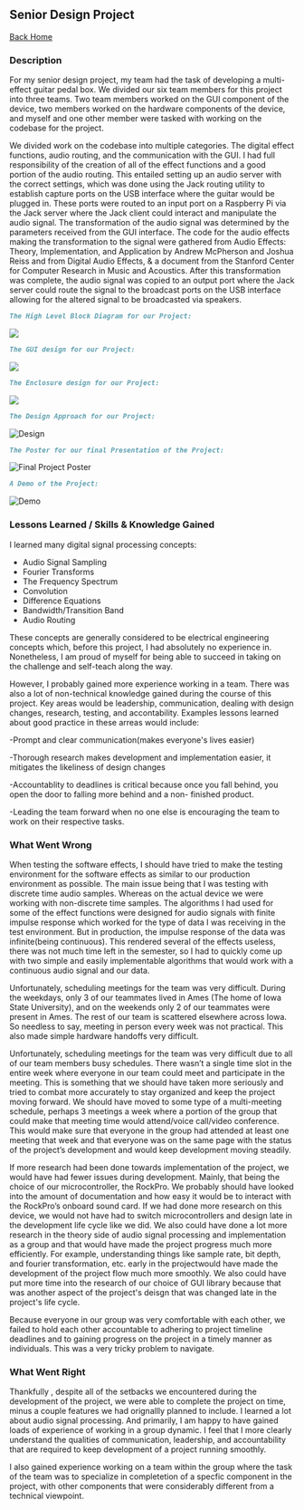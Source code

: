 ## Senior Design Project

[Back Home](README.md)



### Description

For my senior design project, my team had the task of developing a multi-effect guitar pedal box. We divided our six team members for this project into three teams. Two team members worked on the GUI component of the device, two members worked on the hardware components of the device, and myself and one other member were tasked with working on the codebase for the project. 

We divided work on the codebase into multiple categories. The digital effect functions, audio routing, and the communication with the GUI. I had full responsibility of the creation of all of the effect functions and a good portion of the audio routing. This entailed setting up an audio server with the correct settings, which was done using the Jack routing utility to establish capture ports on the USB interface where the guitar would be plugged in. These ports were routed to an input port on a Raspberry Pi via the Jack server where the Jack client could interact and manipulate the audio signal. The transformation of the audio signal was determined by the parameters received from the GUI interface. The code for the audio effects making the transformation to the signal were gathered from Audio Effects: Theory, Implementation, and Application by Andrew McPherson and Joshua Reiss and from Digital Audio Effects, & a document from the Stanford Center for Computer Research in Music and Acoustics. After this transformation was complete, the audio signal was copied to an output port where the Jack server could route the signal to the broadcast ports on the USB interface allowing  for the altered signal to be broadcasted via speakers.

```markdown
The High Level Block Diagram for our Project:
```
![](SeniorDesignPics/blockdiagram.jpg)


```markdown
The GUI design for our Project:
```
![](SeniorDesignPics/gui.png)


```markdown
The Enclosure design for our Project:
```
![](SeniorDesignPics/enclosure.png)


```markdown
The Design Approach for our Project:
```
![Design](SeniorDesignPics/Design.PNG)

```markdown
The Poster for our final Presentation of the Project:
```
![Final Project Poster](SeniorDesignPics/ProjectPoster_1.jpg)

```markdown
A Demo of the Project:
```
![Demo]()


### Lessons Learned / Skills & Knowledge Gained

I learned many digital signal processing concepts:

  - Audio Signal Sampling
  - Fourier Transforms
  - The Frequency Spectrum
  - Convolution
  - Difference Equations
  - Bandwidth/Transition Band
  - Audio Routing

These concepts are generally considered to be electrical engineering concepts which, before this project, I had absolutely no experience in. Nonetheless, I am proud of myself for being able to succeed in taking on the challenge and self-teach along the way.

However, I probably gained more experience working in a team. There was also a lot of non-technical knowledge gained during the course of this project. Key areas would be leadership, communication, dealing with design changes, research, testing, and accontability. Examples lessons learned about good practice in these arreas would include:  

  -Prompt and clear communication(makes everyone's lives easier)

  -Thorough research makes development and implementation easier, it mitigates the 	likeliness of design changes

  -Accountablity to deadlines is critical because once you fall behind, you open the 	door to falling more behind and a non-       finished product.

  -Leading the team forward when no one else is encouraging the team to work on 	their respective tasks.




### What Went Wrong

When testing the software effects, I should have tried to make the testing environment for the software effects as similar to our production environment as possible. The main issue being that I was testing with discrete time audio samples. Whereas on the actual device we were working with non-discrete time samples. The algorithms I had used for some of the effect functions were designed for audio signals with finite impulse response which worked for the type of data I was receiving in the test environment. But in production, the impulse response of the data was infinite(being continuous). This rendered several of the effects useless, there was not much time left in the semester, so I had to quickly come up with two simple and easily implementable algorithms that would work with a continuous audio signal and our data. 

Unfortunately, scheduling meetings for the team was very difficult. During the weekdays, only 3 of our teammates lived in Ames (The home of Iowa State University), and on the weekends only 2 of our teammates were present in Ames. The rest of our team is scattered elsewhere across Iowa. So needless to say, meeting in person every week was not practical. This also made simple hardware handoffs very difficult.

Unfortunately, scheduling meetings for the team was very difficult due to all of our team members busy schedules. There wasn’t a single time slot in the entire week where everyone in our team could meet and participate in the meeting. This is something that we should have taken more seriously and tried to combat more accurately to stay organized and keep the project moving forward. We should have moved to some type of a multi-meeting schedule, perhaps 3 meetings a week where a portion of the group that could make that meeting time would attend/voice call/video conference. This would make sure that everyone in the group had attended at least one meeting that week and that everyone was on the same page with the status of the project’s development and would keep development moving steadily.

If more research had been done towards implementation of the project,  we would have had fewer issues during development. Mainly, that being the choice of our microcontroller, the RockPro. We probably should have looked into the amount of documentation and how easy it would be to interact with the RockPro’s onboard sound card. If we had done more research on this device, we would not have had to switch microcontrollers and design late in the development life cycle like we did. We also could have done a lot more research in the theory side of audio signal processing and implementation as a group and that would have made the project progress much more efficiently. For example, understanding things like sample rate, bit depth, and fourier transformation, etc. early in the projectwould have made the development of the project flow much more smoothly. We also could have put more time into the research of our choice of GUI library because that was another aspect of the project's deisgn that was changed late in the project's life cycle.

Because everyone in our group was very comfortable with each other, we failed to hold each other accountable to adhering to project timeline deadlines and to gaining progress on the project in a timely manner as individuals. This was a very tricky problem to navigate.


### What Went Right

Thankfully , despite all of the setbacks we encountered during the development of the project, we were able to complete the project on time, minus a couple features we had orignallly planned to include. I learned a lot about audio signal processing. And primarily, I am happy to have gained loads of experience of working in a group dynamic. I feel that I more clearly understand the qualities of communication, leadership, and accountability that are required to keep development of a project running smoothly.

I also gained experience working on a team within the group where the task of the team was to specialize in completetion of  a specfic component in the project, with other components that were considerably different from a technical viewpoint. 
